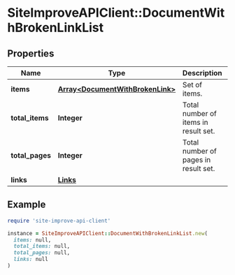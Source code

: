 # SiteImproveAPIClient::DocumentWithBrokenLinkList

## Properties

| Name | Type | Description | Notes |
| ---- | ---- | ----------- | ----- |
| **items** | [**Array&lt;DocumentWithBrokenLink&gt;**](DocumentWithBrokenLink.md) | Set of items. |  |
| **total_items** | **Integer** | Total number of items in result set. |  |
| **total_pages** | **Integer** | Total number of pages in result set. |  |
| **links** | [**Links**](Links.md) |  | [optional] |

## Example

```ruby
require 'site-improve-api-client'

instance = SiteImproveAPIClient::DocumentWithBrokenLinkList.new(
  items: null,
  total_items: null,
  total_pages: null,
  links: null
)
```

